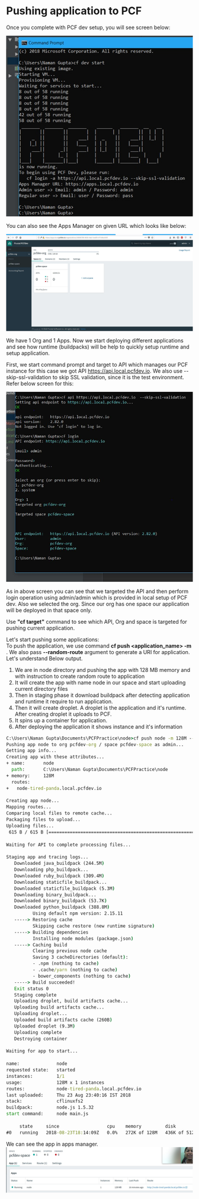 # Pushing application to PCF
Once you complete with PCF dev setup, you will see screen below:

![PCF Dev Start](images/cfDevStart.jpg?raw=true)

You can also see the Apps Manager on given URL which looks like below:

![PCF Dev Start](images/appsManager.jpg?raw=true)

We have 1 Org and 1 Apps. Now we start deploying different applications and see how runtime (buildpacks) will be help 
to quickly setup runtime and setup application.

First, we start command prompt and target to API which manages our PCF instance for this case we got API 
https://api.local.pcfdev.io. We also use  --skip-ssl-validation to skip SSL validation, since it is the test environment.
Refer below screen for this:

![PCF Dev Start](images/login.jpg?raw=true)

As in above screen you can see that we targeted the API and then perform login operation using admin/admin which is
provided in local setup of PCF dev. Also we selected the org. Since our org has one space our application will be deployed
in that space only.

Use **"cf target"** command to see which API, Org and space is targeted for pushing current application. 

Let's start pushing some applications:<br/>
To push the application, we use command **cf push <application_name> -m <memory>**. We also pass **--random-route** argument
to generate a URI for application. Let's understand Below output.

1. We are in node directory and pushing the app with 128 MB memory and with instruction to create random route to application
2. It will create the app with name node in our space and start uploading current directory files
3. Then in staging phase it download buildpack after detecting application
and runtime it require to run application.
4. Then it will create droplet. A droplet is the application and it's runtime. After creating droplet it uploads to PCF.
5. It spins up a container for application.
6. After deploying the application it shows instance and it's information

```cmd
C:\Users\Naman Gupta\Documents\PCFPractice\node>cf push node -m 128M --random-route
Pushing app node to org pcfdev-org / space pcfdev-space as admin...
Getting app info...
Creating app with these attributes...
+ name:       node
  path:       C:\Users\Naman Gupta\Documents\PCFPractice\node
+ memory:     128M
  routes:
+   node-tired-panda.local.pcfdev.io

Creating app node...
Mapping routes...
Comparing local files to remote cache...
Packaging files to upload...
Uploading files...
 615 B / 615 B [====================================================================================================================================] 100.00% 1s

Waiting for API to complete processing files...

Staging app and tracing logs...
   Downloaded java_buildpack (244.5M)
   Downloading php_buildpack...
   Downloaded ruby_buildpack (309.4M)
   Downloading staticfile_buildpack...
   Downloaded staticfile_buildpack (5.3M)
   Downloading binary_buildpack...
   Downloaded binary_buildpack (53.7K)
   Downloaded python_buildpack (388.8M)
          Using default npm version: 2.15.11
   -----> Restoring cache
          Skipping cache restore (new runtime signature)
   -----> Building dependencies
          Installing node modules (package.json)
   -----> Caching build
          Clearing previous node cache
          Saving 3 cacheDirectories (default):
          - .npm (nothing to cache)
          - .cache/yarn (nothing to cache)
          - bower_components (nothing to cache)
   -----> Build succeeded!
   Exit status 0
   Staging complete
   Uploading droplet, build artifacts cache...
   Uploading build artifacts cache...
   Uploading droplet...
   Uploaded build artifacts cache (260B)
   Uploaded droplet (9.3M)
   Uploading complete
   Destroying container

Waiting for app to start...

name:              node
requested state:   started
instances:         1/1
usage:             128M x 1 instances
routes:            node-tired-panda.local.pcfdev.io
last uploaded:     Thu 23 Aug 23:40:16 IST 2018
stack:             cflinuxfs2
buildpack:         node.js 1.5.32
start command:     node main.js

     state     since                  cpu    memory         disk           details
#0   running   2018-08-23T18:14:09Z   0.0%   272K of 128M   436K of 512M
```

We can see the app in apps manager.
![PCF Dev Start](images/appsManagerNodeApplication.jpg?raw=true)

